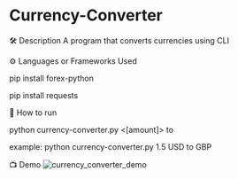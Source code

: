 # Currency-Converter

🛠️ Description
A program that converts currencies using CLI


⚙️ Languages or Frameworks Used

pip install forex-python

pip install requests


🌟 How to run

python currency-converter.py <[amount]> <BASE> to <DESTINATION>


example:
python currency-converter.py 1.5 USD to GBP


📺 Demo
![currency_converter_demo](https://github.com/Adhi9393/Currency-Converter/assets/151954414/3f7787b6-61cd-4a41-b610-ff5cddfa7ed1)
